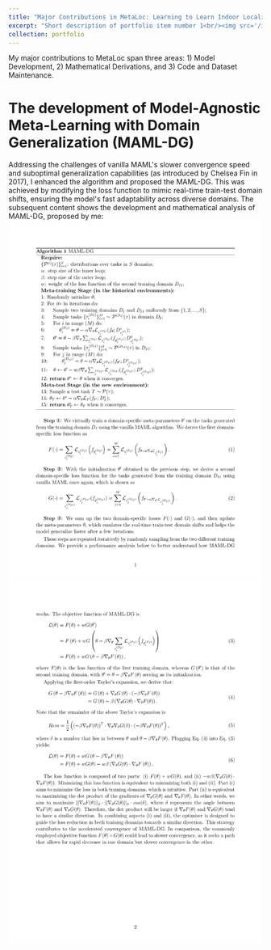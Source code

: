 ```yaml
---
title: "Major Contributions in MetaLoc: Learning to Learn Indoor Localization"
excerpt: "Short description of portfolio item number 1<br/><img src='/images/500x300.png'>"
collection: portfolio
---
```


My major contributions to MetaLoc span three areas: 1) Model Development, 2) Mathematical Derivations, and 3) Code and Dataset Maintenance.

The development of Model-Agnostic Meta-Learning with Domain Generalization (MAML-DG)
===
Addressing the challenges of vanilla MAML's slower convergence speed and suboptimal generalization capabilities (as introduced by Chelsea Fin in 2017), I enhanced the algorithm and proposed the MAML-DG. This was achieved by modifying the loss function to mimic real-time train-test domain shifts, ensuring the model's fast adaptability across diverse domains. The subsequent content shows the development and mathematical analysis of MAML-DG, proposed by me:
![avatar](/images/MAMLDG_1.png)
![avatar](/images/MAMLDG_2.png)
